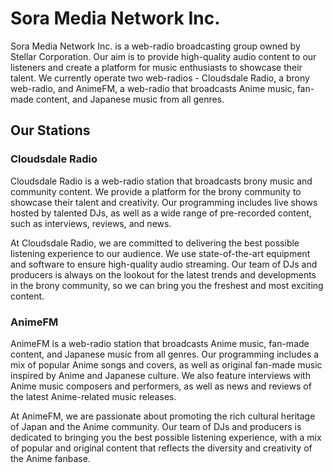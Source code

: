 # Sora Media Network Inc.

Sora Media Network Inc. is a web-radio broadcasting group owned by Stellar Corporation. Our aim is to provide high-quality audio content to our listeners and create a platform for music enthusiasts to showcase their talent. We currently operate two web-radios - Cloudsdale Radio, a brony web-radio, and AnimeFM, a web-radio that broadcasts Anime music, fan-made content, and Japanese music from all genres.

## Our Stations

### Cloudsdale Radio

Cloudsdale Radio is a web-radio station that broadcasts brony music and community content. We provide a platform for the brony community to showcase their talent and creativity. Our programming includes live shows hosted by talented DJs, as well as a wide range of pre-recorded content, such as interviews, reviews, and news.

At Cloudsdale Radio, we are committed to delivering the best possible listening experience to our audience. We use state-of-the-art equipment and software to ensure high-quality audio streaming. Our team of DJs and producers is always on the lookout for the latest trends and developments in the brony community, so we can bring you the freshest and most exciting content.

### AnimeFM

AnimeFM is a web-radio station that broadcasts Anime music, fan-made content, and Japanese music from all genres. Our programming includes a mix of popular Anime songs and covers, as well as original fan-made music inspired by Anime and Japanese culture. We also feature interviews with Anime music composers and performers, as well as news and reviews of the latest Anime-related music releases.

At AnimeFM, we are passionate about promoting the rich cultural heritage of Japan and the Anime community. Our team of DJs and producers is dedicated to bringing you the best possible listening experience, with a mix of popular and original content that reflects the diversity and creativity of the Anime fanbase.
